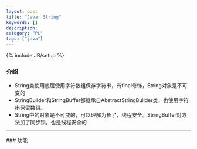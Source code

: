 ```yaml
--- 
layout: post 
title: "Java: String" 
keywords: [] 
description: 
category: "PL"
tags: ["java"] 
--- 
```

{% include JB/setup %}


### 介绍
+ String类使用底层使用字符数组保存字符串，有final修饰，String对象是不可变的
+ StringBuilder和StringBuffer都继承自AbstractStringBuilder类，也使用字符串保留数组。
+ String中的对象是不可变的，可以理解为长了，线程安全。StringBuffer对方法加了同步锁，也是线程安全的
<hr />
### 功能

